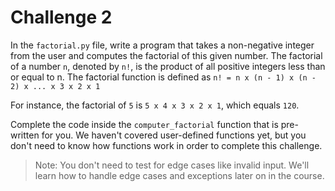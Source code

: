 # Challenge 2

In the `factorial.py` file, write a program that takes a non-negative integer from the user and computes the factorial of this given number. The factorial of a number `n`, denoted by `n!`, is the product of all positive integers less than or equal to n. The factorial function is defined as `n! = n x (n - 1) x (n - 2) x ... x 3 x 2 x 1`

For instance, the factorial of `5` is `5 x 4 x 3 x 2 x 1`, which equals `120`.

Complete the code inside the `computer_factorial` function that is pre-written for you. We haven't covered user-defined functions yet, but you don't need to know how functions work in order to complete this challenge.

> Note: You don't need to test for edge cases like invalid input. We'll learn how to handle edge cases and exceptions later on in the course.
